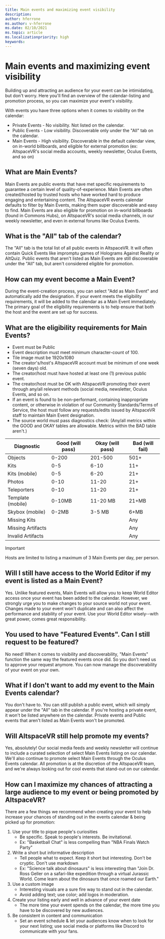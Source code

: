 ```yaml
---
title: Main events and maximizing event visibility
description: 
author: hferrone
ms.author: v-hferrone
ms.date: 02/10/2021
ms.topic: article
ms.localizationpriority: high
keywords: 
---
```


# Main events and maximizing event visibility

Building up and attracting an audience for your event can be intimidating, but don't worry. Here you'll find an overview of the calendar-listing and promotion process, so you can maximize your event's visibility.

With events you have three options when it comes to visibility on the calendar:

* Private Events - No visibility. Not listed on the calendar.
* Public Events - Low visibility. Discoverable only under the "All" tab on the calendar.
* Main Events - High visibility. Discoverable in the default calendar view, on in-world billboards, and eligible for external promotion (ex: AltspaceVR's social media accounts, weekly newsletter, Oculus Events, and so on)

## What are Main Events?

Main Events are public events that have met specific requirements to guarantee a certain level of quality-of-experience. Main Events are often created/hosted by trusted hosts who have worked hard to produce engaging and entertaining content. The AltspaceVR events calendar defaults to filter by Main Events, making them super discoverable and easy to find. Main Events are also eligible for promotion on in-world billboards (found in Commons Hubs), on AltspaceVR's social media channels, in our weekly newsletter, and even in external forums like Oculus Events.

## What is the "All" tab of the calendar?

The "All" tab is the total list of all public events in AltspaceVR. It will often contain Quick Events like impromptu games of Holograms Against Reality or AltQuiz. Public events that aren't listed as Main Events are still discoverable under the "All" tab, but aren't considered eligible for promotion.

## How can my event become a Main Event?

During the event-creation process, you can select "Add as Main Event" and automatically add the designation. If your event meets the eligibility requirements, it will be added to the calendar as a Main Event immediately. The primary goal of the eligibility requirements is to help ensure that both the host and the event are set up for success.

## What are the eligibility requirements for Main Events?

* Event must be Public
* Event description must meet minimum character-count of 100.
* Tile image must be 1920x1080
* The creator's/host's AltspaceVR account must be minimum of one week (seven days) old.
* The creator/host must have hosted at least one (1) previous public event.
* The creator/host must be OK with AltspaceVR promoting their event through any/all relevant methods (social media, newsletter, Oculus Events, and so on.
* If an event is found to be non-performant, containing inappropriate content, or otherwise in violation of our Community Standards/Terms of Service, the host must follow any requests/edits issued by AltspaceVR staff to maintain Main Event designation.
* The source world must pass diagnostics check:
(Any/all metrics within the GOOD and OKAY tables are allowable. Metrics within the BAD table aren't.)

| Diagnostic | Good (will pass) | Okay (will pass) | Bad (will fail) |
|---|---|---|---|
| Objects | 0-200 | 201-500 | 501+ |
| Kits | 0-5 | 6-10 | 11+ |
| Kits (mobile) | 0-5 | 6-20 | 21+ |
| Photos | 0-10 | 11-20 | 21+ |
| Teleporters | 0-10 | 11-20 | 21+ |
| Template (mobile) | 0-10MB | 11-20 MB | 21+MB |
| Skybox (mobile) | 0-2MB | 3-5 MB | 6+MB |
| Missing Kits |  |  | Any |
| Missing Artifacts |  |  | Any |
| Invalid Artifacts |  |  | Any |

> [!IMPORTANT]
> Hosts are limited to listing a maximum of 3 Main Events per day, per person.  

## Will I still have access to the World Editor if my event is listed as a Main Event?

Yes. Unlike featured events, Main Events will allow you to keep World Editor access once your event has been added to the calendar. However, we strongly urge you to make changes to your source world not your event. Changes made to your event won't duplicate and can also affect the performance and stability of your event. Use your World Editor wisely--with great power, comes great responsibility.

## You used to have "Featured Events". Can I still request to be featured?

No need! When it comes to visibility and discoverability, "Main Events" function the same way the featured events once did. So you don't need us to approve your request anymore. You can now manage the discoverability of your event on your own.

## What if I don't want to add my event to the Main Events calendar?

You don't have to. You can still publish a public event, which will simply appear under the "All" tab in the calendar. If you're hosting a private event, it won't be listed anywhere on the calendar. Private events and Public events that aren't listed as Main Events won't be promoted.

## Will AltspaceVR still help promote my events?

Yes, absolutely! Our social media feeds and weekly newsletter will continue to include a curated selection of select Main Events listing on our calendar. We'll also continue to promote select Main Events through the Oculus Events calendar. All promotion is at the discretion of the AltspaceVR team, and we're always looking out for cool events that stand-out on our calendar.

## How can I maximize my chances of attracting a large audience to my event or being promoted by AltspaceVR?

There are a few things we recommend when creating your event to help increase your chances of standing out in the events calendar & being picked up for promotion:

1. Use your title to pique people's curiosities
    * Be specific. Speak to people's interests. Be invitational.
    * Ex: "Basketball Chat" is less compelling than "NBA Finals Watch Party"
2. Write a short but informative description
    * Tell people what to expect. Keep it short but interesting. Don't be cryptic. Don't use markdown
    * Ex: "Science talk about dinosaurs" is less interesting than "Join Dr. Ross Geller on a safari-like expedition through a virtual Jurassic World. Come learn about the dinosaurs that once roamed our Earth."
3. Use a custom image
    * Interesting visuals are a sure fire way to stand out in the calendar.
    * Avoid adding text; use color; add logos in moderation.
4. Create your listing early and well in advance of your event date
    * The more time your event spends on the calendar, the more time you have to be discovered by new audiences.
5. Be consistent in content and communication
    * Set an event schedule & let your audiences know when to look for your next listing; use social media or platforms like Discord to communicate with your fans.